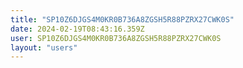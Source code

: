 ```yaml
---
title: "SP10Z6DJGS4M0KR0B736A8ZGSH5R88PZRX27CWK0S"
date: 2024-02-19T08:43:16.359Z
user: SP10Z6DJGS4M0KR0B736A8ZGSH5R88PZRX27CWK0S
layout: "users"
---
```

    